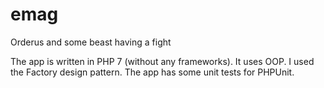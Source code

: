 # emag
Orderus and some beast having a fight

The app is written in PHP 7 (without any frameworks). It uses OOP.
I used the Factory design pattern.
The app has some unit tests for PHPUnit.
